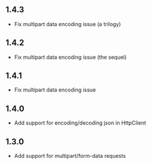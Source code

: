 ##  1.4.3
* Fix multipart data encoding issue (a trilogy)

##  1.4.2
* Fix multipart data encoding issue (the sequel)

##  1.4.1
* Fix multipart data encoding issue

##  1.4.0
* Add support for encoding/decoding json in HttpClient

##  1.3.0
* Add support for multipart/form-data requests

